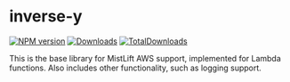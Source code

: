 # inverse-y

[![NPM version][npm-image]][npm-url]
[![Downloads][downloads-image]][npm-url]
[![TotalDownloads][total-downloads-image]][npm-url]

[build-status]: https://travis-ci.org/tremho/inverse-y.svg?branch=master

[build-url]: https://travis-ci.org/tremho/inverse-y

[npm-image]: http://img.shields.io/npm/v/inverse-y.svg

[npm-url]: https://npmjs.org/package/inverse-y

[downloads-image]: http://img.shields.io/npm/dm/inverse-y.svg

[total-downloads-image]: http://img.shields.io/npm/dt/inverse-y.svg?label=total%20downloads

This is the base library for MistLift AWS support, implemented for Lambda functions.
Also includes other functionality, such as logging support.

 
 
 
 
 
 
 
 
 
